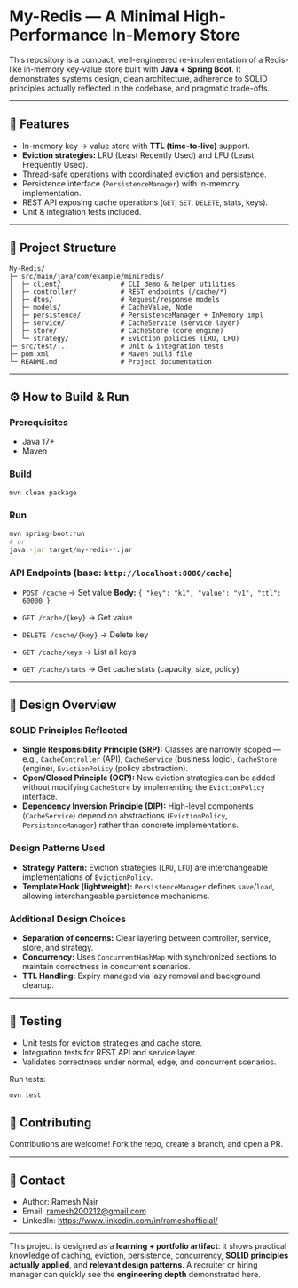# My-Redis — A Minimal High-Performance In-Memory Store

This repository is a compact, well-engineered re-implementation of a Redis-like in-memory key-value store built with **Java + Spring Boot**. It demonstrates systems design, clean architecture, adherence to SOLID principles actually reflected in the codebase, and pragmatic trade-offs.

---

## 🚀 Features

* In-memory key → value store with **TTL (time-to-live)** support.
* **Eviction strategies:** LRU (Least Recently Used) and LFU (Least Frequently Used).
* Thread-safe operations with coordinated eviction and persistence.
* Persistence interface (`PersistenceManager`) with in-memory implementation.
* REST API exposing cache operations (`GET`, `SET`, `DELETE`, stats, keys).
* Unit & integration tests included.

---

## 📂 Project Structure

```
My-Redis/
├─ src/main/java/com/example/miniredis/
│  ├─ client/               # CLI demo & helper utilities
│  ├─ controller/           # REST endpoints (/cache/*)
│  ├─ dtos/                 # Request/response models
│  ├─ models/               # CacheValue, Node
│  ├─ persistence/          # PersistenceManager + InMemory impl
│  ├─ service/              # CacheService (service layer)
│  ├─ store/                # CacheStore (core engine)
│  └─ strategy/             # Eviction policies (LRU, LFU)
├─ src/test/...             # Unit & integration tests
├─ pom.xml                  # Maven build file
└─ README.md                # Project documentation
```

---

## ⚙️ How to Build & Run

### Prerequisites

* Java 17+
* Maven

### Build

```bash
mvn clean package
```

### Run

```bash
mvn spring-boot:run
# or
java -jar target/my-redis-*.jar
```

### API Endpoints (base: `http://localhost:8080/cache`)

* `POST /cache` → Set value
  **Body:** `{ "key": "k1", "value": "v1", "ttl": 60000 }`

* `GET /cache/{key}` → Get value

* `DELETE /cache/{key}` → Delete key

* `GET /cache/keys` → List all keys

* `GET /cache/stats` → Get cache stats (capacity, size, policy)

---

## 🧠 Design Overview

### SOLID Principles Reflected

* **Single Responsibility Principle (SRP):** Classes are narrowly scoped — e.g., `CacheController` (API), `CacheService` (business logic), `CacheStore` (engine), `EvictionPolicy` (policy abstraction).
* **Open/Closed Principle (OCP):** New eviction strategies can be added without modifying `CacheStore` by implementing the `EvictionPolicy` interface.
* **Dependency Inversion Principle (DIP):** High-level components (`CacheService`) depend on abstractions (`EvictionPolicy`, `PersistenceManager`) rather than concrete implementations.

### Design Patterns Used

* **Strategy Pattern:** Eviction strategies (`LRU`, `LFU`) are interchangeable implementations of `EvictionPolicy`.
* **Template Hook (lightweight):** `PersistenceManager` defines `save`/`load`, allowing interchangeable persistence mechanisms.

### Additional Design Choices

* **Separation of concerns:** Clear layering between controller, service, store, and strategy.
* **Concurrency:** Uses `ConcurrentHashMap` with synchronized sections to maintain correctness in concurrent scenarios.
* **TTL Handling:** Expiry managed via lazy removal and background cleanup.

---

## 🧪 Testing

* Unit tests for eviction strategies and cache store.
* Integration tests for REST API and service layer.
* Validates correctness under normal, edge, and concurrent scenarios.

Run tests:

```bash
mvn test
```


## 🤝 Contributing

Contributions are welcome! Fork the repo, create a branch, and open a PR.

---

## 📧 Contact

* Author: Ramesh Nair
* Email: ramesh200212@gmail.com
* LinkedIn: https://www.linkedin.com/in/rameshofficial/

---

This project is designed as a **learning + portfolio artifact**: it shows practical knowledge of caching, eviction, persistence, concurrency, **SOLID principles actually applied**, and **relevant design patterns**. A recruiter or hiring manager can quickly see the **engineering depth** demonstrated here.
